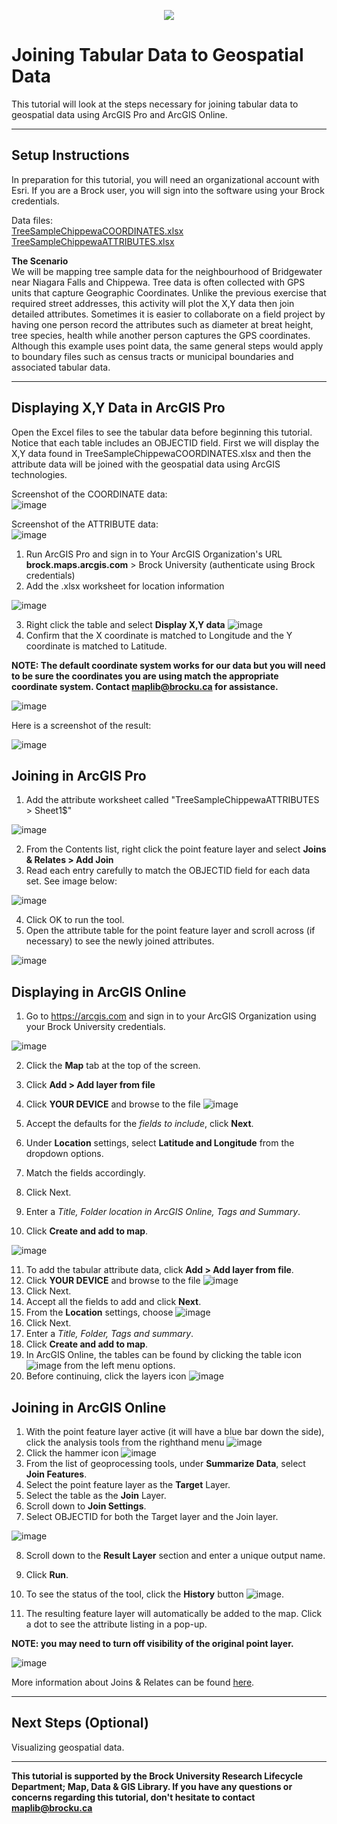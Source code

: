 <p align="center" border="1">
  <img src="https://user-images.githubusercontent.com/45638590/228348753-0a461856-6c19-459d-9950-1839ddef6871.png" />
</p>


# Joining Tabular Data to Geospatial Data
This tutorial will look at the steps necessary for joining tabular data to geospatial data using ArcGIS Pro and ArcGIS Online.

----

## Setup Instructions
In preparation for this tutorial, you will need an organizational account with Esri. If you are a Brock user, you will sign into the software using your Brock credentials.

Data files:  
[TreeSampleChippewaCOORDINATES.xlsx](TreeSampleChippewaCOORDINATES.xlsx)    
[TreeSampleChippewaATTRIBUTES.xlsx](TreeSampleChippewaATTRIBUTES.xlsx)  

**The Scenario**  
We will be mapping tree sample data for the neighbourhood of Bridgewater near Niagara Falls and Chippewa. Tree data is often collected with GPS units that capture Geographic Coordinates. Unlike the previous exercise that required street addresses, this activity will plot the X,Y data then join detailed attributes. Sometimes it is easier to collaborate on a field project by having one person record the attributes such as diameter at breat height, tree species, health while another person captures the GPS coordinates. Although this example uses point data, the same general steps would apply to boundary files such as census tracts or municipal boundaries and associated tabular data.


----

## Displaying X,Y Data in ArcGIS Pro  

Open the Excel files to see the tabular data before beginning this tutorial. Notice that each table includes an OBJECTID field. First we will display the X,Y data found in TreeSampleChippewaCOORDINATES.xlsx and then the attribute data will be joined with the geospatial data using ArcGIS technologies.

Screenshot of the COORDINATE data:  
![image](https://user-images.githubusercontent.com/45638590/228039559-18895ed2-14fd-47e2-b9d9-0b8a4676e4fe.png)  

Screenshot of the ATTRIBUTE data:  
![image](https://user-images.githubusercontent.com/45638590/228039769-3812e7da-155e-4340-a88a-d9e786392436.png)   


1. Run ArcGIS Pro and sign in to Your ArcGIS Organization's URL **brock.maps.arcgis.com** > Brock University (authenticate using Brock credentials)    
2. Add the .xlsx worksheet for location information 

![image](https://user-images.githubusercontent.com/45638590/228290539-56173057-9be4-4d49-a60a-c15f2c124b61.png)

3. Right click the table and select **Display X,Y data**  ![image](https://user-images.githubusercontent.com/45638590/228290643-a6387503-9083-4bdd-98e1-fc8bb5fb5892.png)
4. Confirm that the X coordinate is matched to Longitude and the Y coordinate is matched to Latitude.  

**NOTE: The default coordinate system works for our data but you will need to be sure the coordinates you are using match the appropriate coordinate system. Contact [maplib@brocku.ca](mailto:maplib@brocku.ca) for assistance.**  

![image](https://user-images.githubusercontent.com/45638590/228290825-e2037d19-2c7d-4965-88c6-fa9176b31645.png)
  
Here is a screenshot of the result:  

![image](https://user-images.githubusercontent.com/45638590/228291294-e393b4a1-8b36-4fba-a530-6b3730dea4a7.png)
  
## Joining in ArcGIS Pro

1. Add the attribute worksheet called "TreeSampleChippewaATTRIBUTES > Sheet1$"  

![image](https://user-images.githubusercontent.com/45638590/228292987-37223506-4167-43ef-b775-83eefa3b7dae.png)
 
2. From the Contents list, right click the point feature layer and select **Joins & Relates > Add Join**  
3. Read each entry carefully to match the OBJECTID field for each data set. See image below:  

![image](https://user-images.githubusercontent.com/45638590/228293750-97efdf3a-cd70-473a-bacd-997cb96db77a.png)

4. Click OK to run the tool.
5. Open the attribute table for the point feature layer and scroll across (if necessary) to see the newly joined attributes.  

![image](https://user-images.githubusercontent.com/45638590/228294207-81ea8544-3203-44e3-a9cb-112c84e1f262.png)




## Displaying in ArcGIS Online  

1. Go to https://arcgis.com and sign in to your ArcGIS Organization using your Brock University credentials.  

![image](https://user-images.githubusercontent.com/45638590/228044683-49c2251a-2630-4b20-9f32-de4082156383.png)  

2. Click the **Map** tab at the top of the screen.
3. Click **Add > Add layer from file**
4. Click **YOUR DEVICE** and browse to the file ![image](https://user-images.githubusercontent.com/45638590/228046076-8499935e-d128-44bb-9d72-69453ceb71ea.png)
   
5. Accept the defaults for the *fields to include*, click **Next**.  
6. Under **Location** settings, select **Latitude and Longitude** from the dropdown options.
7. Match the fields accordingly.  
8. Click Next.
9. Enter a *Title, Folder location in ArcGIS Online, Tags and Summary*.
10. Click **Create and add to map**.

![image](https://user-images.githubusercontent.com/45638590/228048193-6438eeb8-fc67-4cc8-b54a-4de4e3aa9ed1.png)  

11. To add the tabular attribute data, click **Add > Add layer from file**.  
12. Click **YOUR DEVICE** and browse to the file ![image](https://user-images.githubusercontent.com/45638590/228045678-9e9f9454-4e43-45e7-83df-bdca7fc76197.png)  
13. Click Next.
14. Accept all the fields to add and click **Next**.
15. From the **Location** settings, choose ![image](https://user-images.githubusercontent.com/45638590/228048791-4efbdc14-f218-4ad7-834b-eddd918af270.png)
16. Click Next.
17. Enter a *Title, Folder, Tags and summary*.  
18. Click **Create and add to map**. 
19. In ArcGIS Online, the tables can be found by clicking the table icon ![image](https://user-images.githubusercontent.com/45638590/228049393-b11dcbcd-b5fb-4cfe-92a8-f6360c17cd93.png) from the left menu options.  
20. Before continuing, click the layers icon ![image](https://user-images.githubusercontent.com/45638590/228049947-7c305f23-e993-47ec-966a-4ec466e95e22.png)
 


## Joining in ArcGIS Online

1. With the point feature layer active (it will have a blue bar down the side), click the analysis tools from the righthand menu ![image](https://user-images.githubusercontent.com/45638590/228050174-f94a9178-95ad-4448-b75d-3d7a581f0d67.png)
2. Click the hammer icon ![image](https://user-images.githubusercontent.com/45638590/228323895-9741b872-54ea-4811-be1e-8509f6ef9c32.png)
3. From the list of geoprocessing tools, under **Summarize Data**, select **Join Features**. 
4. Select the point feature layer as the **Target** Layer.  
5. Select the table as the **Join** Layer.
6. Scroll down to **Join Settings**.
7. Select OBJECTID for both the Target layer and the Join layer.

![image](https://user-images.githubusercontent.com/45638590/228324823-14643566-2a2d-4c8d-a913-7115d0485a08.png)

8. Scroll down to the **Result Layer** section and enter a unique output name. 

9. Click **Run**.
10. To see the status of the tool, click the **History** button ![image](https://user-images.githubusercontent.com/45638590/228325510-58538221-a5aa-4f75-b8b9-a5c987de4992.png).  
11. The resulting feature layer will automatically be added to the map. Click a dot to see the attribute listing in a pop-up. 

**NOTE: you may need to turn off visibility of the original point layer.**

![image](https://user-images.githubusercontent.com/45638590/228325930-8c46a634-ae5b-4103-9118-69206aadda56.png)

More information about Joins & Relates can be found [here](https://pro.arcgis.com/en/pro-app/latest/help/data/tables/joins-and-relates.htm).  

----

## Next Steps (Optional)
Visualizing geospatial data.

----

**This tutorial is supported by the Brock University Research Lifecycle Department; Map, Data & GIS Library.  If you have any questions or concerns regarding this tutorial, don't hesitate to contact [maplib@brocku.ca](mailto:maplib@brocku.ca)**
